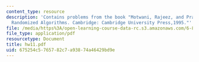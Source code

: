 ```yaml
---
content_type: resource
description: 'Contains problems from the book "Motwani, Rajeez, and Prabhakar Raghavan.
  Randomized Algorithms. Cambridge: Cambridge University Press,1995."'
file: /media/https%3A/open-learning-course-data-rc.s3.amazonaws.com/6-856j-randomized-algorithms-fall-2002/675254c5765782c7a93874a46429bd9e_hw11.pdf
file_type: application/pdf
resourcetype: Document
title: hw11.pdf
uid: 675254c5-7657-82c7-a938-74a46429bd9e
---
```

